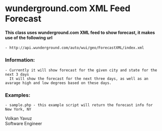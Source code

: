 wunderground.com XML Feed Forecast
=============================================

#### This class uses wunderground.com XML feed to show forecast, it makes use of the following url ####
	- http://api.wunderground.com/auto/wui/geo/ForecastXML/index.xml

### Information: ###
    - Currently it will show forecast for the given city and state for the next 3 days
      It will show the forecast for the next three days, as well as an avarage high and low degrees based on these days.

### Examples: ###
	- sample.php - this example script will return the forecast info for New York, NY


Volkan Yavuz <br>
Software Engineer <br>